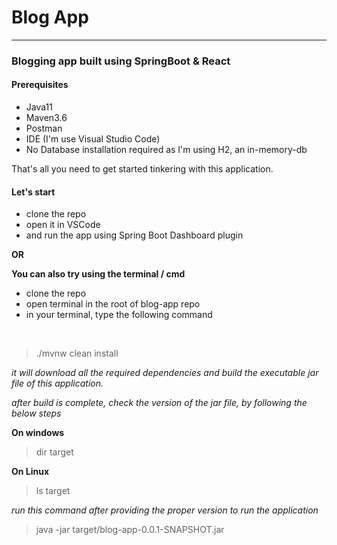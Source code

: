 # Blog App
<hr>

### Blogging app built using SpringBoot & React

#### Prerequisites
- Java11
- Maven3.6
- Postman
- IDE (I'm use Visual Studio Code)
- No Database installation required as I'm using H2, an in-memory-db

That's all you need to get started tinkering with this application.

#### Let's start

- clone the repo
- open it in VSCode
- and run the app using Spring Boot Dashboard plugin 

**OR**

**You can also try using the terminal / cmd**
- clone the repo
- open terminal in the root of blog-app repo
- in your terminal, type the following command 
<br>

> ./mvnw clean install

_it will download all the required dependencies and build the executable jar file of this application._

_after build is complete, check the version of the jar file, by following the below steps_

**On windows**

> dir target

**On Linux**

>ls target

_run this command after providing the proper version to run the application_

> java -jar target/blog-app-0.0.1-SNAPSHOT.jar
